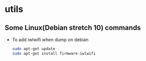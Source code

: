 # utils

## Some Linux(Debian stretch 10) commands

- To add iwlwifi when dump on debian
  ```bash
  sudo apt-get update
  sudo apt-get install firmware-iwlwifi
  ```

